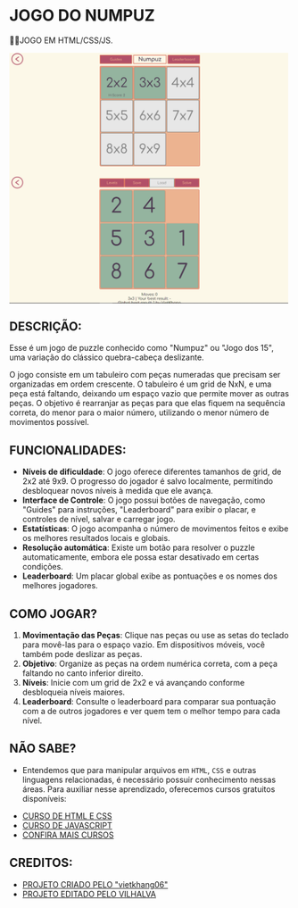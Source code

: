 # JOGO DO NUMPUZ
👨‍🏫JOGO EM HTML/CSS/JS.

<img src="./IMAGENS/FOTO_1.png" align="center" width="500"> <br> 
<img src="./IMAGENS/FOTO_2.png" align="center" width="500"> <br> 

## DESCRIÇÃO:
Esse é um jogo de puzzle conhecido como "Numpuz" ou "Jogo dos 15", uma variação do clássico quebra-cabeça deslizante. 

O jogo consiste em um tabuleiro com peças numeradas que precisam ser organizadas em ordem crescente. O tabuleiro é um grid de NxN, e uma peça está faltando, deixando um espaço vazio que permite mover as outras peças. O objetivo é rearranjar as peças para que elas fiquem na sequência correta, do menor para o maior número, utilizando o menor número de movimentos possível.

## FUNCIONALIDADES:
- **Níveis de dificuldade**: O jogo oferece diferentes tamanhos de grid, de 2x2 até 9x9. O progresso do jogador é salvo localmente, permitindo desbloquear novos níveis à medida que ele avança.
- **Interface de Controle**: O jogo possui botões de navegação, como "Guides" para instruções, "Leaderboard" para exibir o placar, e controles de nível, salvar e carregar jogo.
- **Estatísticas**: O jogo acompanha o número de movimentos feitos e exibe os melhores resultados locais e globais.
- **Resolução automática**: Existe um botão para resolver o puzzle automaticamente, embora ele possa estar desativado em certas condições.
- **Leaderboard**: Um placar global exibe as pontuações e os nomes dos melhores jogadores.

## COMO JOGAR?
1. **Movimentação das Peças**: Clique nas peças ou use as setas do teclado para movê-las para o espaço vazio. Em dispositivos móveis, você também pode deslizar as peças.
2. **Objetivo**: Organize as peças na ordem numérica correta, com a peça faltando no canto inferior direito.
3. **Níveis**: Inicie com um grid de 2x2 e vá avançando conforme desbloqueia níveis maiores.
4. **Leaderboard**: Consulte o leaderboard para comparar sua pontuação com a de outros jogadores e ver quem tem o melhor tempo para cada nível.

## NÃO SABE?
- Entendemos que para manipular arquivos em `HTML`, `CSS` e outras linguagens relacionadas, é necessário possuir conhecimento nessas áreas. Para auxiliar nesse aprendizado, oferecemos cursos gratuitos disponíveis:
* [CURSO DE HTML E CSS](https://github.com/VILHALVA/CURSO-DE-HTML-E-CSS)
* [CURSO DE JAVASCRIPT](https://github.com/VILHALVA/CURSO-DE-JAVASCRIPT)
* [CONFIRA MAIS CURSOS](https://github.com/VILHALVA?tab=repositories&q=+topic:CURSO)

## CREDITOS:
- [PROJETO CRIADO PELO "vietkhang06"](https://github.com/vietkhang06/Numpuz)
- [PROJETO EDITADO PELO VILHALVA](https://github.com/VILHALVA)
